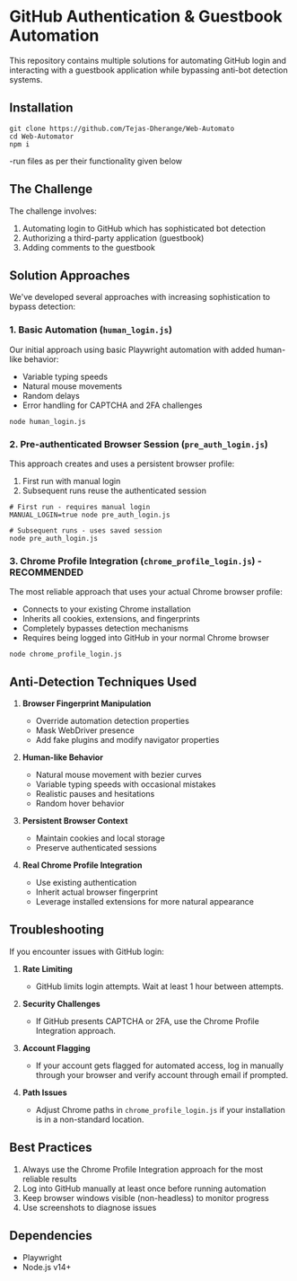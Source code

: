 # GitHub Authentication & Guestbook Automation

This repository contains multiple solutions for automating GitHub login and interacting with a guestbook application while bypassing anti-bot detection systems.

## Installation
```
git clone https://github.com/Tejas-Dherange/Web-Automato
cd Web-Automator
npm i
```
-run files as per their functionality given below

## The Challenge

The challenge involves:
1. Automating login to GitHub which has sophisticated bot detection
2. Authorizing a third-party application (guestbook)
3. Adding comments to the guestbook

## Solution Approaches

We've developed several approaches with increasing sophistication to bypass detection:

### 1. Basic Automation (`human_login.js`)

Our initial approach using basic Playwright automation with added human-like behavior:
- Variable typing speeds
- Natural mouse movements
- Random delays
- Error handling for CAPTCHA and 2FA challenges

```
node human_login.js
```

### 2. Pre-authenticated Browser Session (`pre_auth_login.js`)

This approach creates and uses a persistent browser profile:
1. First run with manual login
2. Subsequent runs reuse the authenticated session

```
# First run - requires manual login
MANUAL_LOGIN=true node pre_auth_login.js

# Subsequent runs - uses saved session
node pre_auth_login.js
```

### 3. Chrome Profile Integration (`chrome_profile_login.js`) - RECOMMENDED

The most reliable approach that uses your actual Chrome browser profile:
- Connects to your existing Chrome installation
- Inherits all cookies, extensions, and fingerprints
- Completely bypasses detection mechanisms
- Requires being logged into GitHub in your normal Chrome browser

```
node chrome_profile_login.js
```

## Anti-Detection Techniques Used

1. **Browser Fingerprint Manipulation**
   - Override automation detection properties
   - Mask WebDriver presence
   - Add fake plugins and modify navigator properties

2. **Human-like Behavior**
   - Natural mouse movement with bezier curves
   - Variable typing speeds with occasional mistakes
   - Realistic pauses and hesitations
   - Random hover behavior

3. **Persistent Browser Context**
   - Maintain cookies and local storage
   - Preserve authenticated sessions

4. **Real Chrome Profile Integration**
   - Use existing authentication
   - Inherit actual browser fingerprint
   - Leverage installed extensions for more natural appearance

## Troubleshooting

If you encounter issues with GitHub login:

1. **Rate Limiting**
   - GitHub limits login attempts. Wait at least 1 hour between attempts.

2. **Security Challenges**
   - If GitHub presents CAPTCHA or 2FA, use the Chrome Profile Integration approach.

3. **Account Flagging**
   - If your account gets flagged for automated access, log in manually through your browser and verify account through email if prompted.

4. **Path Issues**
   - Adjust Chrome paths in `chrome_profile_login.js` if your installation is in a non-standard location.

## Best Practices

1. Always use the Chrome Profile Integration approach for the most reliable results
2. Log into GitHub manually at least once before running automation
3. Keep browser windows visible (non-headless) to monitor progress
4. Use screenshots to diagnose issues

## Dependencies

- Playwright
- Node.js v14+
